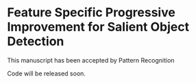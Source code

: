 # Feature Specific Progressive Improvement for Salient Object Detection

This manuscript has been accepted by Pattern Recognition

Code will be released soon.
